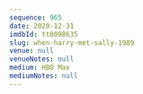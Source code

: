 ```yaml
---
sequence: 965
date: 2020-12-31
imdbId: tt0098635
slug: when-harry-met-sally-1989
venue: null
venueNotes: null
medium: HBO Max
mediumNotes: null
---
```

